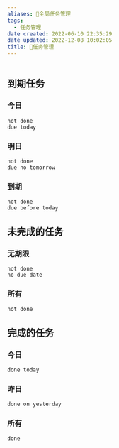 ```yaml
---
aliases: 📅全局任务管理
tags:
  - 任务管理
date created: 2022-06-10 22:35:29
date updated: 2022-12-08 10:02:05
title: 📅任务管理
---
```


```toc
```

## 到期任务

### 今日

```tasks
not done
due today
```

### 明日

```tasks
not done
due no tomorrow
```

### 到期

```tasks
not done
due before today
```

## 未完成的任务

### 无期限

```tasks
not done
no due date
```

### 所有

```tasks
not done
```

## 完成的任务

### 今日

```tasks
done today
```

### 昨日

```tasks
done on yesterday
```

### 所有

```tasks
done
```
